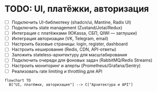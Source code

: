 # TODO: UI, платёжки, авторизация

- [ ] Подключить UI-библиотеку (shadcn/ui, Mantine, Radix UI)
- [ ] Подключить state management (Zustand/Jotai/Redux)
- [ ] Интеграция с платёжками (ЮKassa, СБП, QIWI — заглушки)
- [ ] Интеграция авторизации (VK, Telegram, email)
- [ ] Настроить базовые страницы: login, register, dashboard
- [ ] Настроить кеширование (Redis, CDN, API-ответы)
- [ ] Заложить stateless-архитектуру для масштабирования
- [ ] Подключить очереди для фоновых задач (RabbitMQ/Redis Streams)
- [ ] Настроить мониторинг и алерты (Prometheus/Grafana/Sentry)
- [ ] Реализовать rate limiting и throttling для API

```mermaid
flowchart TD
  B["UI, платёжки, авторизация"] --> C["Архитектура и API"]
```
